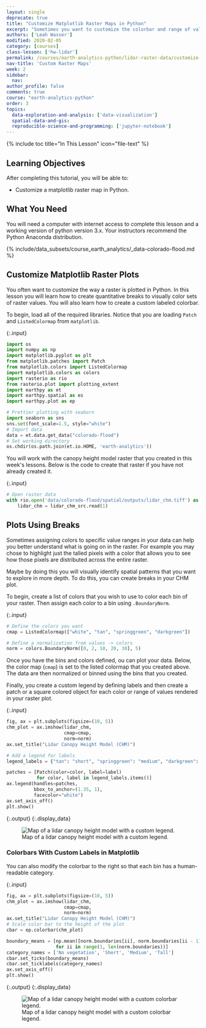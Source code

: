 ```yaml
---
layout: single
deprecate: true
title: "Customize Matplotlib Raster Maps in Python"
excerpt: "Sometimes you want to customize the colorbar and range of values plotted in a raster map. Learn how to create breaks to plot rasters in Python."
authors: ['Leah Wasser']
modified: 2020-02-05
category: [courses]
class-lesson: ['hw-lidar']
permalink: /courses/earth-analytics-python/lidar-raster-data/customize-matplotlib-raster-maps/
nav-title: 'Custom Raster Maps'
week: 2
sidebar:
  nav:
author_profile: false
comments: true
course: "earth-analytics-python"
order: 3
topics:
  data-exploration-and-analysis: ['data-visualization']
  spatial-data-and-gis:
  reproducible-science-and-programming: ['jupyter-notebook']
---
```


{% include toc title="In This Lesson" icon="file-text" %}

<div class='notice--success' markdown="1">

## <i class="fa fa-graduation-cap" aria-hidden="true"></i> Learning Objectives

After completing this tutorial, you will be able to:
* Customize a matplotlib raster map in Python.

## <i class="fa fa-check-square-o fa-2" aria-hidden="true"></i> What You Need

You will need a computer with internet access to complete this lesson and a working version of python version 3.x.
Your instructors recommend the Python Anaconda distribution. 

{% include/data_subsets/course_earth_analytics/_data-colorado-flood.md %}

</div>

## Customize Matplotlib Raster Plots

You often want to customize the way a raster is plotted in Python. In this lesson you will learn how to create quantitative breaks to visually color sets of raster values. You will also learn how to create a custom labeled colorbar. 

To begin, load all of the required libraries. Notice that you are loading `Patch` and `ListedColormap` from `matplotlib`.

{:.input}
```python
import os
import numpy as np
import matplotlib.pyplot as plt
from matplotlib.patches import Patch
from matplotlib.colors import ListedColormap
import matplotlib.colors as colors
import rasterio as rio
from rasterio.plot import plotting_extent
import earthpy as et
import earthpy.spatial as es
import earthpy.plot as ep

# Prettier plotting with seaborn
import seaborn as sns
sns.set(font_scale=1.5, style="white")
# Import data
data = et.data.get_data("colorado-flood")
# Set working directory
os.chdir(os.path.join(et.io.HOME, 'earth-analytics'))
```

You will work with the canopy height model raster that you created in this week's lessons. Below is the code to create that raster if you have not already created it. 

{:.input}
```python
# Open raster data
with rio.open('data/colorado-flood/spatial/outputs/lidar_chm.tiff') as lidar_chm_src:
    lidar_chm = lidar_chm_src.read(1)
```


## Plots Using Breaks

Sometimes assigning colors to specific value ranges in your data can help you 
better understand what is going on in the raster. For example you may chose to highlight 
just the talled pixels with a color that allows you to see how those pixels are distributed 
across the entire raster. 

Maybe by doing this you will visually identify spatial patterns that you want  
to explore in more depth. To do this, you can create breaks in your CHM plot.

To begin, create a list of colors that you wish to use to color each bin of your raster.
Then assign each color to a bin using `.BoundaryNorm`.

{:.input}
```python
# Define the colors you want
cmap = ListedColormap(["white", "tan", "springgreen", "darkgreen"])

# Define a normalization from values -> colors
norm = colors.BoundaryNorm([0, 2, 10, 20, 30], 5)
```


Once you have the bins and colors defined, ou can plot your data. 
Below, the color map (`cmap`) is set to the listed colormap that you created above. 
The data are then normalized or binned using the bins that you created.

Finally, you create a custom legend by defining labels and then create a patch or a square colored object for each color or range of values rendered in your raster plot.

{:.input}
```python
fig, ax = plt.subplots(figsize=(10, 5))
chm_plot = ax.imshow(lidar_chm,
                     cmap=cmap,
                     norm=norm)
ax.set_title("Lidar Canopy Height Model (CHM)")

# Add a legend for labels
legend_labels = {"tan": "short", "springgreen": "medium", "darkgreen": "tall"}

patches = [Patch(color=color, label=label)
           for color, label in legend_labels.items()]
ax.legend(handles=patches,
          bbox_to_anchor=(1.35, 1),
          facecolor="white")
ax.set_axis_off()
plt.show()
```

{:.output}
{:.display_data}

<figure>

<img src = "{{ site.url }}/images/courses/earth-analytics-python/02-intro-to-lidar-and-raster/interactive-maps/2018-02-05-maps03-customize-matplotlib-colorbars-raster/2018-02-05-maps03-customize-matplotlib-colorbars-raster_10_0.png" alt = "Map of a lidar canopy height model with a custom legend.">
<figcaption>Map of a lidar canopy height model with a custom legend.</figcaption>

</figure>




### Colorbars With Custom Labels in Matplotlib
You can also modify the colorbar to the right so that each bin has a human-readable category.


{:.input}
```python
fig, ax = plt.subplots(figsize=(10, 5))
chm_plot = ax.imshow(lidar_chm,
                     cmap=cmap,
                     norm=norm)
ax.set_title("Lidar Canopy Height Model (CHM)")
# Scale color bar to the height of the plot
cbar = ep.colorbar(chm_plot)

boundary_means = [np.mean([norm.boundaries[ii], norm.boundaries[ii - 1]])
                  for ii in range(1, len(norm.boundaries))]
category_names = ['No vegetation', 'Short', 'Medium', 'Tall']
cbar.set_ticks(boundary_means)
cbar.set_ticklabels(category_names)
ax.set_axis_off()
plt.show()
```

{:.output}
{:.display_data}

<figure>

<img src = "{{ site.url }}/images/courses/earth-analytics-python/02-intro-to-lidar-and-raster/interactive-maps/2018-02-05-maps03-customize-matplotlib-colorbars-raster/2018-02-05-maps03-customize-matplotlib-colorbars-raster_13_0.png" alt = "Map of a lidar canopy height model with a custom colorbar legend.">
<figcaption>Map of a lidar canopy height model with a custom colorbar legend.</figcaption>

</figure>



